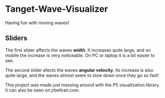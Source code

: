 # Tanget-Wave-Visualizer
Having fun with moving waves! 


## Sliders

The first slider affects the waves **width**. It increases quite large, and on mobile the increase is very noticeable. On PC or laptop it is a bit easier to see. 

The second slider afects the waves **angular velocity**. Its increase is also quite large, and the waves almost seem to slow down once they go so fast! 

This project was made just messing around with the P5 visualization library. It can also be seen on jrbeltran.com.
